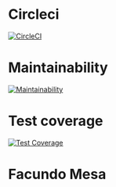 # Circleci
[![CircleCI](https://dl.circleci.com/status-badge/img/gh/um-computacion-tm/ajedrez-2024-Facundomesa/tree/main.svg?style=svg)](https://dl.circleci.com/status-badge/redirect/gh/um-computacion-tm/ajedrez-2024-Facundomesa/tree/main)

# Maintainability
[![Maintainability](https://api.codeclimate.com/v1/badges/f27f1f51ededdf0fa6ad/maintainability)](https://codeclimate.com/github/um-computacion-tm/ajedrez-2024-Facundomesa/maintainability)

# Test coverage
[![Test Coverage](https://api.codeclimate.com/v1/badges/f27f1f51ededdf0fa6ad/test_coverage)](https://codeclimate.com/github/um-computacion-tm/ajedrez-2024-Facundomesa/test_coverage)

# Facundo Mesa #